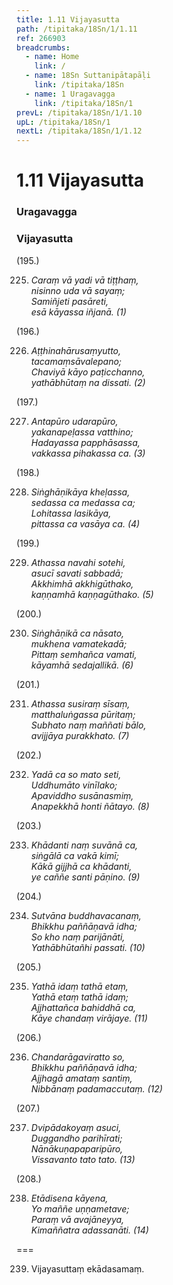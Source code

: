 ```yaml
---
title: 1.11 Vijayasutta
path: /tipitaka/18Sn/1/1.11
ref: 266903
breadcrumbs:
  - name: Home
    link: /
  - name: 18Sn Suttanipātapāḷi
    link: /tipitaka/18Sn
  - name: 1 Uragavagga
    link: /tipitaka/18Sn/1
prevL: /tipitaka/18Sn/1/1.10
upL: /tipitaka/18Sn/1
nextL: /tipitaka/18Sn/1/1.12
---
```


# 1.11 Vijayasutta

### Uragavagga

### Vijayasutta

(195.)

225. _Caraṃ vā yadi vā tiṭṭhaṃ,_  
_nisinno uda vā sayaṃ;_  
_Samiñjeti pasāreti,_  
_esā kāyassa iñjanā. (1)_  


(196.)

226. _Aṭṭhinahārusaṃyutto,_  
_tacamaṃsāvalepano;_  
_Chaviyā kāyo paṭicchanno,_  
_yathābhūtaṃ na dissati. (2)_  


(197.)

227. _Antapūro udarapūro,_  
_yakanapeḷassa vatthino;_  
_Hadayassa papphāsassa,_  
_vakkassa pihakassa ca. (3)_  


(198.)

228. _Siṅghāṇikāya kheḷassa,_  
_sedassa ca medassa ca;_  
_Lohitassa lasikāya,_  
_pittassa ca vasāya ca. (4)_  


(199.)

229. _Athassa navahi sotehi,_  
_asucī savati sabbadā;_  
_Akkhimhā akkhigūthako,_  
_kaṇṇamhā kaṇṇagūthako. (5)_  


(200.)

230. _Siṅghāṇikā ca nāsato,_  
_mukhena vamatekadā;_  
_Pittaṃ semhañca vamati,_  
_kāyamhā sedajallikā. (6)_  


(201.)

231. _Athassa susiraṃ sīsaṃ,_  
_matthaluṅgassa pūritaṃ;_  
_Subhato naṃ maññati bālo,_  
_avijjāya purakkhato. (7)_  


(202.)

232. _Yadā ca so mato seti,_  
_Uddhumāto vinīlako;_  
_Apaviddho susānasmiṃ,_  
_Anapekkhā honti ñātayo. (8)_  


(203.)

233. _Khādanti naṃ suvānā ca,_  
_siṅgālā ca vakā kimī;_  
_Kākā gijjhā ca khādanti,_  
_ye caññe santi pāṇino. (9)_  


(204.)

234. _Sutvāna buddhavacanaṃ,_  
_Bhikkhu paññāṇavā idha;_  
_So kho naṃ parijānāti,_  
_Yathābhūtañhi passati. (10)_  


(205.)

235. _Yathā idaṃ tathā etaṃ,_  
_Yathā etaṃ tathā idaṃ;_  
_Ajjhattañca bahiddhā ca,_  
_Kāye chandaṃ virājaye. (11)_  


(206.)

236. _Chandarāgaviratto so,_  
_Bhikkhu paññāṇavā idha;_  
_Ajjhagā amataṃ santiṃ,_  
_Nibbānaṃ padamaccutaṃ. (12)_  


(207.)

237. _Dvipādakoyaṃ asuci,_  
_Duggandho parihīrati;_  
_Nānākuṇapaparipūro,_  
_Vissavanto tato tato. (13)_  


(208.)

238. _Etādisena kāyena,_  
_Yo maññe uṇṇametave;_  
_Paraṃ vā avajāneyya,_  
_Kimaññatra adassanāti. (14)_  


===

239. Vijayasuttaṃ ekādasamaṃ.




